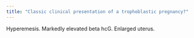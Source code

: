 ```yaml
---
title: "Classic clinical presentation of a trophoblastic pregnancy?"
---
```

Hyperemesis. Markedly elevated beta hcG. Enlarged uterus.

